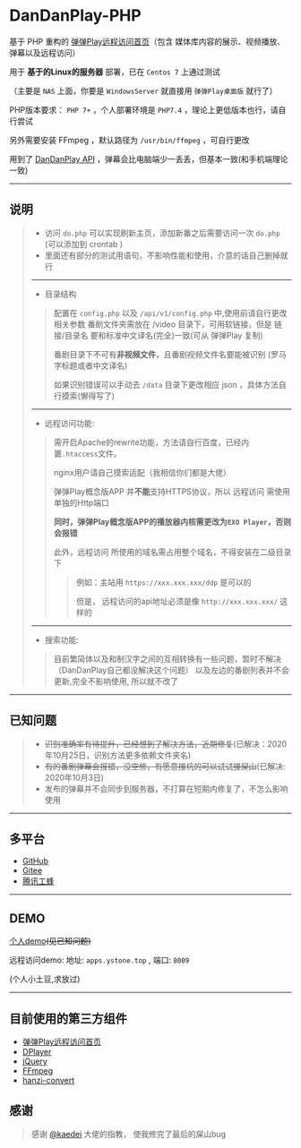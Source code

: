 # DanDanPlay-PHP

基于 PHP 重构的 [弹弹Play远程访问首页](https://github.com/kaedei/dandanplay-libraryindex)（包含 媒体库内容的展示、视频播放、弹幕以及远程访问）

用于 **基于的Linux的服务器** 部署，已在 `Centos 7` 上通过测试

（主要是 `NAS` 上面，你要是 `WindowsServer` 就直接用 `弹弹Play桌面版` 就行了）

PHP版本要求： `PHP 7+` ，个人部署环境是 `PHP7.4` ，理论上更低版本也行，请自行尝试

另外需要安装 FFmpeg ，默认路径为 `/usr/bin/ffmpeg` ，可自行更改

用到了 [DanDanPlay API](https://api.acplay.net/swagger/ui/index#/) ，弹幕会比电脑端少一丢丢，但基本一致(和手机端理论一致)

---

## 说明
> 
>  
>* 访问 `do.php` 可以实现刷新主页，添加新番之后需要访问一次 `do.php` (可以添加到 crontab )
>* 里面还有部分的测试用语句，不影响性能和使用，介意的话自己删掉就行
>
>
>---
>* 目录结构
>>配置在 `config.php` 以及 `/api/v1/config.php` 中,使用前请自行更改相关参数
>>番剧文件夹需放在 /video 目录下，可用软链接，但是 链接/目录名 要和标准中文译名(完全)一致(可从 弹弹Play 复制)
>>
>>番剧目录下不可有**非视频文件**，且番剧视频文件名要能被识别 (罗马字标题或者中文译名)
>>
>>如果识别错误可以手动去 `/data` 目录下更改相应 json ，具体方法自行摸索(懒得写了)
> 
>---
> 
>* 远程访问功能:
>>需开启Apache的rewrite功能，方法请自行百度，已经内置`.htaccess`文件。
>>
>>nginx用户请自己摸索适配（我相信你们都是大佬）
>>
>> 弹弹Play概念版APP 并**不能**支持HTTPS协议，所以 远程访问 需使用单独的Http端口
>> 
>>**同时，弹弹Play概念版APP的播放器内核需更改为`EXO Player`，否则会报错**
>>
>>此外，远程访问 所使用的域名需占用整个域名，不得安装在二级目录下
>>>例如：主站用 `https://xxx.xxx.xxx/ddp` 是可以的
>>>
>>>但是， 远程访问的api地址必须是像 `http://xxx.xxx.xxx/` 这样的
>
>---
>* 搜索功能:
>>
>>目前繁简体以及和制汉字之间的互相转换有一些问题，暂时不解决（DanDanPlay自己都没解决这个问题）
>>以及左边的番剧列表并不会更新,完全不影响使用, 所以就不改了

---

## 已知问题

>* ~~识别准确率有待提升，已经想到了解决方法，近期修复~~(已解决：2020年10月25日，识别方法更多依赖文件夹名)
>* ~~有的番剧弹幕会报错，没空修，有愿意接坑的可以试试接屎山~~(已解决: 2020年10月3日)
>* 发布的弹幕并不会同步到服务器，不打算在短期内修复了，不怎么影响使用

---

## 多平台

* [GitHub](https://github.com/CberYellowstone/DanDanPlay-PHP)
* [Gitee](https://gitee.com/Yellowstone/DanDanPlay-PHP)
* [腾讯工蜂](https://git.code.tencent.com/Yellowstone/DanDanPlay-PHP)

---

## DEMO
[个人demo](https://apps.ystone.top:488/ddp/)~~(见已知问题)~~

远程访问demo: 地址: `apps.ystone.top` , 端口: `8009`

(个人小土豆,求放过)

---

## 目前使用的第三方组件

* [弹弹Play远程访问首页](https://github.com/kaedei/dandanplay-libraryindex)
* [DPlayer](https://github.com/MoePlayer/DPlayer)
* [jQuery](https://github.com/jquery/jquery)
* [FFmpeg](https://github.com/FFmpeg/FFmpeg)
* [
hanzi-convert](https://github.com/uutool/hanzi-convert)

## 感谢
>感谢 [@kaedei](https://github.com/kaedei) 大佬的指教， 使我修完了最后的屎山bug